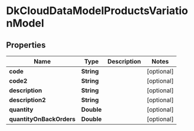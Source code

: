 
# DkCloudDataModelProductsVariationModel

## Properties
Name | Type | Description | Notes
------------ | ------------- | ------------- | -------------
**code** | **String** |  |  [optional]
**code2** | **String** |  |  [optional]
**description** | **String** |  |  [optional]
**description2** | **String** |  |  [optional]
**quantity** | **Double** |  |  [optional]
**quantityOnBackOrders** | **Double** |  |  [optional]



